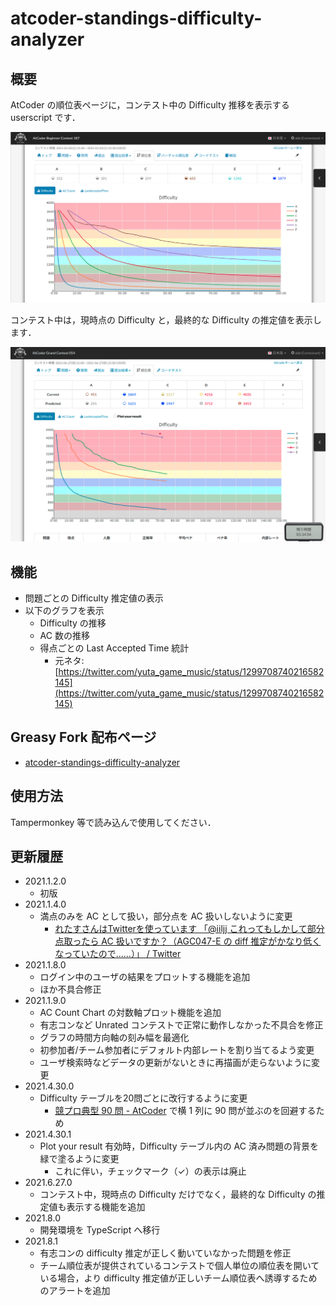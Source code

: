 atcoder-standings-difficulty-analyzer
=====

## 概要

AtCoder の順位表ページに，コンテスト中の Difficulty 推移を表示する userscript です．

![Difficulty Chart Image 00](images/20210102-00.png "Difficulty Chart 00")

コンテスト中は，現時点の Difficulty と，最終的な Difficulty の推定値を表示します．

![Difficulty Chart Image 01](images/20210627-00.png "Difficulty Chart 01")


## 機能

- 問題ごとの Difficulty 推定値の表示
- 以下のグラフを表示
  - Difficulty の推移
  - AC 数の推移
  - 得点ごとの Last Accepted Time 統計
    - 元ネタ: [https://twitter.com/yuta_game_music/status/1299708740216582145](https://twitter.com/yuta_game_music/status/1299708740216582145)


## Greasy Fork 配布ページ

- [atcoder\-standings\-difficulty\-analyzer](https://greasyfork.org/ja/scripts/419541-atcoder-standings-difficulty-analyzer)


## 使用方法

Tampermonkey 等で読み込んで使用してください．


## 更新履歴

- 2021.1.2.0
  - 初版
- 2021.1.4.0
  - 満点のみを AC として扱い，部分点を AC 扱いしないように変更
    - [れたすさんはTwitterを使っています 「@iiljj これってもしかして部分点取ったら AC 扱いですか？（AGC047\-E の diff 推定がかなり低くなっていたので……）」 / Twitter](https://twitter.com/fairly_lettuce/status/1346012242555281409)
- 2021.1.8.0
  - ログイン中のユーザの結果をプロットする機能を追加
  - ほか不具合修正
- 2021.1.9.0
  - AC Count Chart の対数軸プロット機能を追加
  - 有志コンなど Unrated コンテストで正常に動作しなかった不具合を修正
  - グラフの時間方向軸の刻み幅を最適化
  - 初参加者/チーム参加者にデフォルト内部レートを割り当てるよう変更
  - ユーザ検索時などデータの更新がないときに再描画が走らないように変更
- 2021.4.30.0
  - Difficulty テーブルを20問ごとに改行するように変更
    - [競プロ典型 90 問 \- AtCoder](https://atcoder.jp/contests/typical90) で横 1 列に 90 問が並ぶのを回避するため
- 2021.4.30.1
  - Plot your result 有効時，Difficulty テーブル内の AC 済み問題の背景を緑で塗るように変更
    - これに伴い，チェックマーク（✓）の表示は廃止
- 2021.6.27.0
  - コンテスト中，現時点の Difficulty だけでなく，最終的な Difficulty の推定値も表示する機能を追加
- 2021.8.0
  - 開発環境を TypeScript へ移行
- 2021.8.1
  - 有志コンの difficulty 推定が正しく動いていなかった問題を修正
  - チーム順位表が提供されているコンテストで個人単位の順位表を開いている場合，より difficulty 推定値が正しいチーム順位表へ誘導するためのアラートを追加
